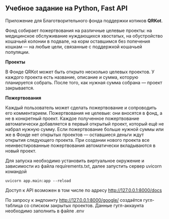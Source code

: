 

## Учебное задание на Python, Fast API



Приложение для Благотворительного фонда поддержки котиков **QRKot**.

Фонд собирает пожертвования на различные целевые проекты: на медицинское обслуживание нуждающихся хвостатых, на обустройство кошачьей колонии в подвале, на корм оставшимся без попечения кошкам — на любые цели, связанные с поддержкой кошачьей популяции.

**Проекты**

В Фонде QRKot может быть открыто несколько целевых проектов. У каждого проекта есть название, описание и сумма, которую планируется собрать. После того, как нужная сумма собрана — проект закрывается.


**Пожертвования**

Каждый пользователь может сделать пожертвование и сопроводить его комментарием. Пожертвования не целевые: они вносятся в фонд, а не в конкретный проект. Каждое полученное пожертвование автоматически добавляется в первый открытый проект, который ещё не набрал нужную сумму. Если пожертвование больше нужной суммы или же в Фонде нет открытых проектов — оставшиеся деньги ждут открытия следующего проекта. При создании нового проекта все неинвестированные пожертвования автоматически вкладываются в новый проект.

Для запуска необходимо установить виртуальное окружение и зависимости из файла requirements.txt, далее запустить сервер uvicorn командой 

    uvicorn app.main:app --reload


Доступ к API возможен в том числе по адресу http://127.0.0.1:8000/docs


По запросу к эндпоинту http://127.0.0.1:8000/google/ создаётся гугл-таблица со списком закрытых проектов.
Данные гугл-аккаунта необходимо заполнить в файле .env